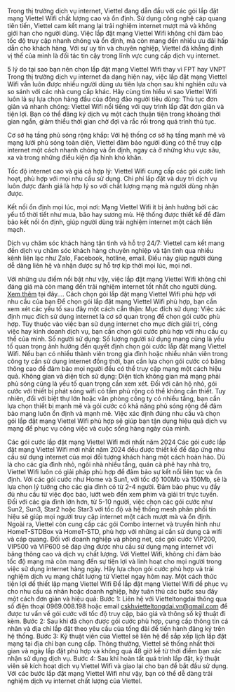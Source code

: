 Trong thị trường dịch vụ internet, Viettel đang dẫn đầu với các gói lắp đặt mạng Viettel Wifi chất lượng cao và ổn định. Sử dụng công nghệ cáp quang tiên tiến, Viettel cam kết mang lại trải nghiệm internet mượt mà và không giới hạn cho người dùng. Việc lắp đặt mạng Viettel Wifi không chỉ đảm bảo tốc độ truy cập nhanh chóng và ổn định, mà còn mang đến nhiều ưu đãi hấp dẫn cho khách hàng. Với sự uy tín và chuyên nghiệp, Viettel đã khẳng định vị thế của mình là đối tác tin cậy trong lĩnh vực cung cấp dịch vụ internet.

5 lý do tại sao bạn nên chọn lắp đặt mạng Viettel Wifi thay vì FPT hay VNPT
Trong thị trường dịch vụ internet đa dạng hiện nay, việc lắp đặt mạng Viettel Wifi vẫn luôn được nhiều người dùng ưu tiên lựa chọn sau khi nghiên cứu và so sánh với các nhà cung cấp khác. Hãy cùng tìm hiểu vì sao Viettel Wifi luôn là sự lựa chọn hàng đầu của đông đảo người tiêu dùng:
Thủ tục đơn giản và nhanh chóng: Viettel Wifi nổi tiếng với quy trình lắp đặt đơn giản và tiện lợi. Bạn có thể đăng ký dịch vụ một cách thuận tiện trong khoảng thời gian ngắn, giảm thiểu thời gian chờ đợi và rắc rối trong quá trình thủ tục.

Cơ sở hạ tầng phủ sóng rộng khắp: Với hệ thống cơ sở hạ tầng mạnh mẽ và mạng lưới phủ sóng toàn diện, Viettel đảm bảo người dùng có thể truy cập internet một cách nhanh chóng và ổn định, ngay cả ở những khu vực sâu, xa và trong những điều kiện địa hình khó khăn.

Tốc độ internet cao và giá cả hợp lý: Viettel Wifi cung cấp các gói cước linh hoạt, phù hợp với mọi nhu cầu sử dụng. Chi phí lắp đặt và duy trì dịch vụ luôn được đánh giá là hợp lý so với chất lượng mạng mà người dùng nhận được.

Kết nối ổn định mọi lúc, mọi nơi: Mạng Viettel Wifi ít bị ảnh hưởng bởi các yếu tố thời tiết như mưa, bão hay sương mù. Hệ thống được thiết kế để đảm bảo kết nối ổn định, giúp người dùng trải nghiệm internet một cách liền mạch.

Dịch vụ chăm sóc khách hàng tận tình và hỗ trợ 24/7: Viettel cam kết mang đến dịch vụ chăm sóc khách hàng chuyên nghiệp và tận tình qua nhiều kênh liên lạc như Zalo, Facebook, hotline, email. Điều này giúp người dùng dễ dàng liên hệ và nhận được sự hỗ trợ kịp thời mọi lúc, mọi nơi.

Với những ưu điểm nổi bật như vậy, việc lắp đặt mạng Viettel Wifi không chỉ đáng giá mà còn mang đến trải nghiệm internet tốt nhất cho người dùng.
[Xem thêm](https://vietteltongdai.vn/lap-dat-mang-viettel-wifi/) tại đây….
Cách chọn gói lắp đặt mạng Viettel Wifi phù hợp với nhu cầu của bạn 
Để chọn gói lắp đặt mạng Viettel Wifi phù hợp, bạn cần xem xét các yếu tố sau đây một cách cẩn thận: Mục đích sử dụng: Việc xác định mục đích sử dụng internet là cơ sở quan trọng để chọn gói cước phù hợp. Tùy thuộc vào việc bạn sử dụng internet cho mục đích giải trí, công việc hay kinh doanh dịch vụ, bạn cần chọn gói cước phù hợp với nhu cầu cụ thể của mình. Số người sử dụng: Số lượng người sử dụng mạng cũng là yếu tố quan trọng ảnh hưởng đến quyết định chọn gói cước lắp đặt mạng Viettel Wifi. Nếu bạn có nhiều thành viên trong gia đình hoặc nhiều nhân viên trong công ty cần sử dụng internet đồng thời, bạn cần lựa chọn gói cước có băng thông cao để đảm bảo mọi người đều có thể truy cập mạng một cách hiệu quả. Không gian và diện tích sử dụng: Diện tích không gian mà mạng phải phủ sóng cũng là yếu tố quan trọng cần xem xét. Đối với căn hộ nhỏ, gói cước với thiết bị phát sóng wifi có tầm phủ rộng có thể không cần thiết. Tuy nhiên, đối với biệt thự lớn hoặc văn phòng công ty có nhiều tầng, bạn cần lựa chọn thiết bị mạnh mẽ và gói cước có khả năng phủ sóng rộng để đảm bảo mạng luôn ổn định và mạnh mẽ. Việc xác định đúng nhu cầu và chọn gói lắp đặt mạng Viettel Wifi phù hợp sẽ giúp bạn tận dụng hiệu quả dịch vụ mạng để phục vụ công việc và cuộc sống hàng ngày của mình.

Các gói cước lắp đặt mạng Viettel Wifi mới nhất năm 2024 
Các gói cước lắp đặt mạng Viettel Wifi mới nhất năm 2024 đều được thiết kế để đáp ứng nhu cầu sử dụng internet của mọi đối tượng khách hàng một cách hoàn hảo. Dù là cho các gia đình nhỏ, ngôi nhà nhiều tầng, quán cà phê hay nhà trọ, Viettel Wifi luôn có giải pháp phù hợp để đảm bảo sự kết nối liên tục và ổn định.
Với các gói cước như Home và Sun1, với tốc độ 100Mb và 150Mb, sẽ là lựa chọn lý tưởng cho các gia đình có từ 2-4 người. Đảm bảo phục vụ đầy đủ nhu cầu từ việc đọc báo, lướt web đến xem phim và giải trí trực tuyến.
Đối với các gia đình lớn hơn, từ 5-10 người, việc chọn các gói cước như Sun2, Sun3, Star2 hoặc Star3 với tốc độ và hệ thống mesh phân phối tín hiệu sẽ giúp mọi người truy cập internet một cách mượt mà và ổn định.
Ngoài ra, Viettel còn cung cấp các gói Combo internet và truyền hình như HomeT-STDBox và HomeT-STD, phù hợp với những ai cần sử dụng cả wifi và cáp quang. Đối với doanh nghiệp và phòng net, các gói cước VIP200, VIP500 và VIP600 sẽ đáp ứng được nhu cầu sử dụng mạng internet với băng thông cao và dịch vụ chất lượng.
Với Viettel Wifi, không chỉ đảm bảo tốc độ mạng mà còn mang đến sự tiện lợi và linh hoạt cho mọi người trong việc sử dụng internet hàng ngày. Hãy lựa chọn gói cước phù hợp và trải nghiệm dịch vụ mạng chất lượng từ Viettel ngay hôm nay.
Một cách thức tiện lợi để thiết lập mạng Viettel Wifi 
Để lắp đặt mạng Viettel Wifi để phục vụ cho nhu cầu cá nhân hoặc doanh nghiệp, hãy tuân thủ các bước sau đây một cách đơn giản và hiệu quả: Bước 1: Liên hệ với Vietteltongdai thông qua số điện thoại 0969.008.198 hoặc email cskhvietteltongdai.vn@gmail.com để được tư vấn về gói cước với tốc độ truy cập, báo giá và thông số kỹ thuật đi kèm. Bước 2: Sau khi đã chọn được gói cước phù hợp, cung cấp thông tin cá nhân và địa chỉ lắp đặt theo yêu cầu của tổng đài để tiến hành đăng ký trên hệ thống. Bước 3: Kỹ thuật viên của Viettel sẽ liên hệ để sắp xếp lịch lắp đặt mạng tại địa chỉ bạn cung cấp. Thông thường, Viettel sẽ thống nhất thời gian và ngày lắp đặt phù hợp và không quá 48 giờ kể từ thời điểm bạn xác nhận sử dụng dịch vụ. Bước 4: Sau khi hoàn tất quá trình lắp đặt, kỹ thuật viên sẽ kích hoạt dịch vụ Viettel Wifi và giao lại cho bạn để bắt đầu sử dụng. Với các bước lắp đặt mạng Viettel Wifi như vậy, bạn có thể dễ dàng trải nghiệm dịch vụ internet chất lượng của Viettel.

